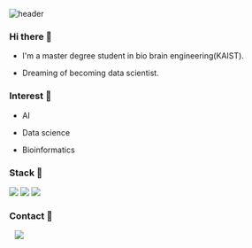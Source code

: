 ![header](https://capsule-render.vercel.app/api?type=wave&color=auto&height=300&section=header&text=Welcome&fontSize=90)

### Hi there 👋
* I'm a master degree student in bio brain engineering(KAIST).

* Dreaming of becoming data scientist.

### Interest 🔭
* AI

* Data science

* Bioinformatics

### Stack 🔭
<img src="https://img.shields.io/badge/PYTHON-3776AB?style=for-the-badge&logo=python&logoColor=white"> <img src="https://img.shields.io/badge/C++-00599C?style=for-the-badge&logo=c++&logoColor=white">
<img src="https://img.shields.io/badge/PYTORCH-EE4C2C?style=for-the-badge&logo=pytorch&logoColor=white">

### Contact 💬
<img src="http://img.shields.io/badge/Gmail-EA4335?style=flat&logo=Gmail&logoColor=white&link=https://beong2306@gmail.com"
        style="height : auto; margin-left : 10px; margin-right : 10px;"/>

